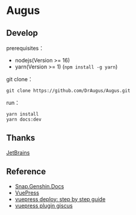 # Augus

## Develop

prerequisites：

- nodejs(Version >= 16)
- yarn(Version >= 1) (`npm install -g yarn`)

git clone：

```git
git clone https://github.com/DrAugus/Augus.git
```

run：

```yarn
yarn install
yarn docs:dev
```

## Thanks

[JetBrains](https://www.jetbrains.com/zh-cn/community/opensource/#support)

## Reference

* [Snap.Genshin.Docs](https://github.com/DGP-Studio/Snap.Genshin.Docs)
* [VuePress](https://vuepress.vuejs.org/guide/deploy.html#github-pages)
* [vuepress deploy: step by step guide](https://github.com/marketplace/actions/vuepress-deploy#step-by-step-guide)
* [vuepress plugin giscus](https://vuepress-theme-hope.github.io/v2/comment/guide/giscus.html)
